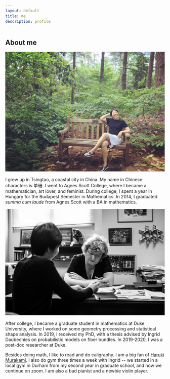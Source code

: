 ```yaml
---
layout: default
title: me
description: profile
---
```


## About me
![me](/images/shanshan.jpg)

I grew up in Tsingtao, a coastal city in China. My name in Chinese characters is 单珊. I went to Agnes Scott College, where I became a mathematician, art lover, and feminist. During college, I spent a year in Hungary for the Budapest Semester in Mathematics. In 2014, I graduated *summa cum laude* from Agnes Scott with a BA in mathematics.  

![me and my advisor](/images/SSID.png)

After college, I became a graduate student in mathematics at Duke University, where I worked on some geometry processing and statistical shape analysis. In 2019, I received my PhD, with a thesis advised by Ingrid Daubechies on probabilistic models on fiber bundles. In 2019-2020, I was a post-doc researcher at Duke. 

Besides doing math, I like to read and do caligraphy. I am a big fan of [Haruki Murakami](http://www.harukimurakami.com). I also do gym three times a week with Ingrid -- we started in a local gym in Durham from my second year in graduate school, and now we continue on zoom. I am also a bad pianist and a newbie violin player. 
     
<br />
<br />
<br />
<br />
<br />
<br />
<br />
<br />
